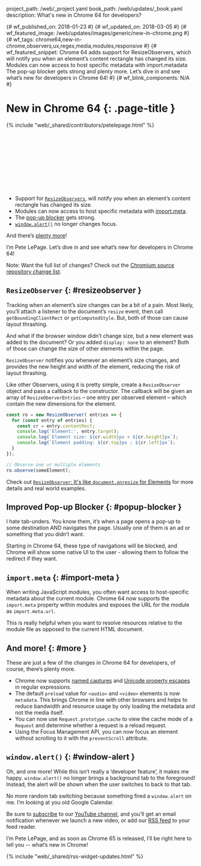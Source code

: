 project_path: /web/_project.yaml
book_path: /web/updates/_book.yaml
description: What's new in Chrome 64 for developers?

{# wf_published_on: 2018-01-23 #}
{# wf_updated_on: 2018-03-05 #}
{# wf_featured_image: /web/updates/images/generic/new-in-chrome.png #}
{# wf_tags: chrome64,new-in-chrome,observers,ux,regex,media,modules,responsive #}
{# wf_featured_snippet: Chrome 64 adds support for ResizeObservers, which will notify you when an element’s content rectangle has changed its size. Modules can now access to host specific metadata with import.metadata The pop-up blocker gets strong and plenty more. Let’s dive in and see what’s new for developers in Chrome 64! #}
{# wf_blink_components: N/A #}

# New in Chrome 64 {: .page-title }

{% include "web/_shared/contributors/petelepage.html" %}

<div class="clearfix"></div>

<div class="video-wrapper">
  <iframe class="devsite-embedded-youtube-video" data-video-id="y5sb-icqOyg"
          data-autohide="1" data-showinfo="0" frameborder="0" allowfullscreen>
  </iframe>
</div>

* Support for [`ResizeObservers`](#resizeobserver), will notify you
  when an element’s content rectangle has changed its size.
* Modules can now access to host specific metadata with
  [import.meta](#import-meta).
* The [pop-up blocker](#popup-blocker) gets strong.
* [`window.alert()`](#window-alert) no longer changes focus.

And there’s [plenty more](#more)!

I’m Pete LePage. Let’s dive in and see what’s new for developers in Chrome 64!

<div class="clearfix"></div>

Note: Want the full list of changes? Check out the
[Chromium source repository change list](https://chromium.googlesource.com/chromium/src/+log/63.0.3239.84..64.0.3282.140).

## `ResizeObserver` {: #resizeobserver }

Tracking when an element’s size changes can be a bit of a pain. Most likely,
you’ll attach a listener to the document’s `resize` event, then call
`getBoundingClientRect` or `getComputedStyle`. But, both of those can cause
layout thrashing.

And what if the browser window didn’t change size, but a new element was added
to the document? Or you added `display: none` to an element? Both of those
can change the size of other elements within the page.

`ResizeObserver` notifies you whenever an element’s size changes, and
provides the new height and width of the element, reducing the risk of
layout thrashing.

Like other Observers, using it is pretty simple, create a `ResizeObserver`
object and pass a callback to the constructor. The callback will be given
an array of `ResizeOberverEntries` – one entry per observed element – which
contain the new dimensions for the element.

```js
const ro = new ResizeObserver( entries => {
  for (const entry of entries) {
    const cr = entry.contentRect;
    console.log('Element:', entry.target);
    console.log(`Element size: ${cr.width}px × ${cr.height}px`);
    console.log(`Element padding: ${cr.top}px ; ${cr.left}px`);
  }
});

// Observe one or multiple elements
ro.observe(someElement);
```

Check out [`ResizeObserver`: It's like `document.onresize` for
Elements](/web/updates/2016/10/resizeobserver) for more details and real
world examples.


## Improved Pop-up Blocker {: #popup-blocker }

I hate tab-unders. You know them, it’s when a page opens a pop-up to some
destination AND navigates the page. Usually one of them is an ad or
something that you didn’t want.

Starting in Chrome 64, these type of navigations will be blocked, and Chrome
will show some native UI to the user - allowing them to follow the redirect
if they want.


## `import.meta` {: #import-meta }

When writing JavaScript modules, you often want access to host-specific
metadata about the current module. Chrome 64 now supports the `import.meta`
property within modules and exposes the URL for the module as
`import.meta.url`.

This is really helpful when you want to resolve resources relative to the
module file as opposed to the current HTML document.


## And more! {: #more }

These are just a few of the changes in Chrome 64 for developers, of course,
there’s plenty more.

* Chrome now supports
  [named captures](/web/updates/2017/07/upcoming-regexp-features#named_captures)
  and [Unicode property
  escapes](/web/updates/2017/07/upcoming-regexp-features#unicode_property_escapes)
  in regular expressions.
* The default `preload` value for `<audio>` and `<video>` elements is now
  `metadata`. This brings Chrome in line with other browsers and helps to
  reduce bandwidth and resource usage by only loading the metadata and not the
  media itself.
* You can now use `Request.prototype.cache` to view the cache mode of a
  `Request` and determine whether a request is a reload request.
* Using the Focus Management API, you can now focus an element without
  scrolling to it with the `preventScroll` attribute.

## `window.alert()` {: #window-alert }

Oh, and one more! While this isn’t really a ‘developer feature’, it makes
me happy. `window.alert()` no longer brings a background tab to the
foreground! Instead, the alert will be shown when the user switches to back
to that tab.

No more random tab switching because something fired a `window.alert` on me.
I’m looking at you old Google Calendar.


Be sure to [subscribe](https://goo.gl/6FP1a5) to our
[YouTube channel](https://www.youtube.com/user/ChromeDevelopers/), and
you’ll get an email notification whenever we launch a new video, or add our
[RSS feed](/web/shows/rss.xml) to your feed reader.


I’m Pete LePage, and as soon as Chrome 65 is released, I’ll be right
here to tell you -- what’s new in Chrome!

{% include "web/_shared/rss-widget-updates.html" %}

